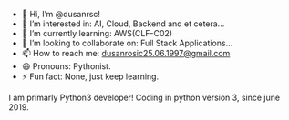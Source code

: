 - 👋 Hi, I’m @dusanrsc!
- 👀 I’m interested in: AI, Cloud, Backend and et cetera...
- 🌱 I’m currently learning: AWS(CLF-C02)
- 💞️ I’m looking to collaborate on: Full Stack Applications...
- 📫 How to reach me: dusanrosic25.06.1997@gmail.com
- 😄 Pronouns: Pythonist.
- ⚡ Fun fact: None, just keep learning.

I am primarly Python3 developer!
Coding in python version 3, since june 2019.


<!---
dusanrsc/dusanrsc is a ✨ special ✨ repository because its `README.md` (this file) appears on your GitHub profile.
You can click the Preview link to take a look at your changes.
--->
